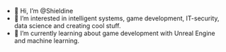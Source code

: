 - 👋 Hi, I’m @Shieldine
- 👀 I’m interested in intelligent systems, game development, IT-security, data science and creating cool stuff.
- 🌱 I’m currently learning about game development with Unreal Engine and machine learning.

<!---
Shieldine/Shieldine is a ✨ special ✨ repository because its `README.md` (this file) appears on your GitHub profile.
You can click the Preview link to take a look at your changes.
--->
